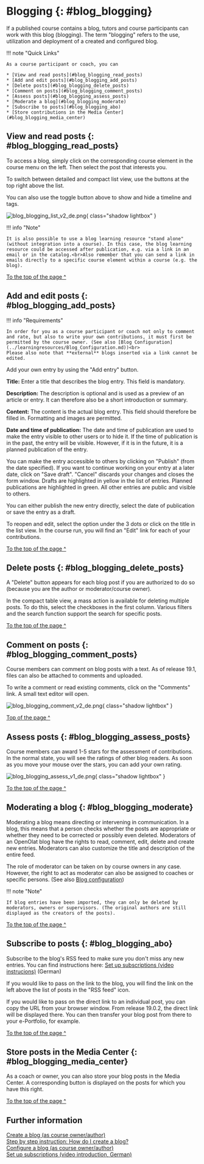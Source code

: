 # Blogging {: #blog_blogging}

If a published course contains a blog, tutors and course participants can work with this blog (blogging). The term "blogging" refers to the use, utilization and deployment of a created and configured blog.

!!! note "Quick Links"

    As a course participant or coach, you can 

    * [View and read posts](#blog_blogging_read_posts)
    * [Add and edit posts](#blog_blogging_add_posts)
    * [Delete posts](#blog_blogging_delete_posts)
    * [Comment on posts](#blog_blogging_comment_posts)
    * [Assess posts](#blog_blogging_assess_posts)
    * [Moderate a blog](#blog_blogging_moderate)
    * [Subscribe to posts](#blog_blogging_abo)
    * [Store contributions in the Media Center](#blog_blogging_media_center)



## View and read posts {: #blog_blogging_read_posts}

To access a blog, simply click on the corresponding course element in the course menu on the left. Then select the post that interests you.

To switch between detailed and compact list view, use the buttons at the top right above the list.

You can also use the toggle button above to show and hide a timeline and tags.

![blog_blogging_list_v2_de.png](assets/blog_blogging_list_v2_de.png){ class="shadow lightbox" }

!!! info "Note"

    It is also possible to use a blog learning resource "stand alone" (without integration into a course). In this case, the blog learning resource could be accessed after publication, e.g. via a link in an email or in the catalog.<br>Also remember that you can send a link in emails directly to a specific course element within a course (e.g. the blog).    

[To the top of the page ^](#blog_blogging)



## Add and edit posts {: #blog_blogging_add_posts}

!!! info "Requirements"

    In order for you as a course participant or coach not only to comment and rate, but also to write your own contributions, it must first be permitted by the course owner. (See also [Blog Configuration](../learningresources/Blog_Configuration.md))<br>
    Please also note that **external** blogs inserted via a link cannot be edited.

Add your own entry by using the "Add entry" button.<br>


**Title:** Enter a title that describes the blog entry. This field is mandatory.

**Description:** The description is optional and is used as a preview of an article or entry. It can therefore also be a short introduction or summary.

**Content:** The content is the actual blog entry. This field should therefore be filled in. Formatting and images are permitted.

**Date and time of publication:** The date and time of publication are used to make the entry visible to other users or to hide it. If the time of publication is in the past, the entry will be visible. However, if it is in the future, it is a planned publication of the entry.

You can make the entry accessible to others by clicking on "Publish" (from the date specified). If you want to continue working on your entry at a later date, click on "Save draft". "Cancel" discards your changes and closes the form window. Drafts are highlighted in yellow in the list of entries. Planned publications are highlighted in green. All other entries are public and visible to others.

You can either publish the new entry directly, select the date of publication or save the entry as a draft.

To reopen and edit, select the option under the 3 dots or click on the title in the list view. In the course run, you will find an "Edit" link for each of your contributions.

[To the top of the page ^](#blog_blogging)


## Delete posts {: #blog_blogging_delete_posts}

A "Delete" button appears for each blog post if you are authorized to do so (because you are the author or moderator/course owner).

In the compact table view, a mass action is available for deleting multiple posts. To do this, select the checkboxes in the first column. Various filters and the search function support the search for specific posts.

[To the top of the page ^](#blog_blogging)


## Comment on posts {: #blog_blogging_comment_posts}

Course members can comment on blog posts with a text. As of release 19.1, files can also be attached to comments and uploaded.

To write a comment or read existing comments, click on the "Comments" link. A small text editor will open. 

![blog_blogging_comment_v2_de.png](assets/blog_blogging_comment_v2_de.png){ class="shadow lightbox" }

[Top of the page ^](#blog_blogging)


## Assess posts {: #blog_blogging_assess_posts}

Course members can award 1-5 stars for the assessment of contributions. <br>
In the normal state, you will see the ratings of other blog readers. As soon as you move your mouse over the stars, you can add your own rating. 

![blog_blogging_assess_v1_de.png](assets/blog_blogging_assess_v1_de.png){ class="shadow lightbox" }

[To the top of the page ^](#blog_blogging)


## Moderating a blog {: #blog_blogging_moderate}

Moderating a blog means directing or intervening in communication. In a blog, this means that a person checks whether the posts are appropriate or whether they need to be corrected or possibly even deleted. Moderators of an OpenOlat blog have the rights to read, comment, edit, delete and create new entries. Moderators can also customize the title and description of the entire feed. 

The role of moderator can be taken on by course owners in any case. However, the right to act as moderator can also be assigned to coaches or specific persons. (See also [Blog configuration](../learningresources/Blog_Configuration.de.md))

!!! note "Note"

    If blog entries have been imported, they can only be deleted by moderators, owners or supervisors. (The original authors are still displayed as the creators of the posts).

[To the top of the page ^](#blog_blogging)


## Subscribe to posts {: #blog_blogging_abo}

Subscribe to the blog's RSS feed to make sure you don't miss any new entries. You can find instructions here: [Set up subscriptions (video instrucions)](https://www.youtube.com/embed/h9gOqt7TR7Q) (German)

If you would like to pass on the link to the blog, you will find the link on the left above the list of posts in the "RSS feed" icon.

If you would like to pass on the direct link to an individual post, you can copy the URL from your browser window. From release 19.0.2, the direct link will be displayed there. You can then transfer your blog post from there to your e-Portfolio, for example.

[To the top of the page ^](#blog_blogging)


## Store posts in the Media Center {: #blog_blogging_media_center}

As a coach or owner, you can also store your blog posts in the Media Center. A corresponding button is displayed on the posts for which you have this right.

[To the top of the page ^](#blog_blogging)


## Further information

[Create a blog (as course owner/author)](../learningresources/Blog_Create.md)<br>
[Step by step instruction: How do I create a blog?](../../manual_how-to/blog/blog.md)<br>
[Configure a blog (as course owner/author)](../learningresources/Blog_Configuration.md)<br>
[Set up subscriptions (video introduction, German)](https://www.youtube.com/embed/h9gOqt7TR7Q)<br>

